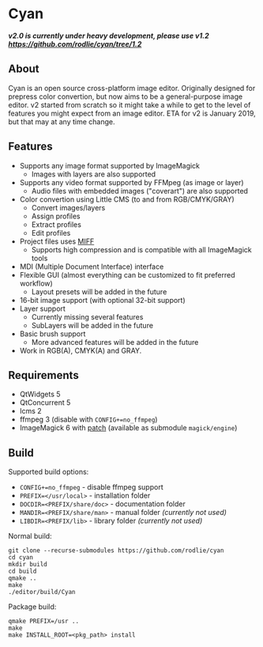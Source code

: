 # Cyan

***v2.0 is currently under heavy development, please use v1.2 https://github.com/rodlie/cyan/tree/1.2***

## About

Cyan is an open source cross-platform image editor. Originally designed for prepress color convertion, but now aims to be a general-purpose image editor. v2 started from scratch so it might take a while to get to the level of features you might expect from an image editor. ETA for v2 is January 2019, but that may at any time change.

## Features

* Supports any image format supported by ImageMagick
  * Images with layers are also supported
* Supports any video format supported by FFMpeg (as image or layer)
  * Audio files with embedded images ("coverart") are also supported
* Color convertion using Little CMS (to and from RGB/CMYK/GRAY)
  * Convert images/layers
  * Assign profiles
  * Extract profiles
  * Edit profiles
* Project files uses [MIFF](https://imagemagick.org/script/miff.php)
  * Supports high compression and is compatible with all ImageMagick tools
* MDI (Multiple Document Interface) interface
* Flexible GUI (almost everything can be customized to fit preferred workflow)
  * Layout presets will be added in the future
* 16-bit image support (with optional 32-bit support)
* Layer support
  * Currently missing several features
  * SubLayers will be added in the future
* Basic brush support
  * More advanced features will be added in the future
* Work in RGB(A), CMYK(A) and GRAY.

## Requirements

 * QtWidgets 5
 * QtConcurrent 5
 * lcms 2
 * ffmpeg 3 (disable with ``CONFIG+=no_ffmpeg``)
 * ImageMagick 6 with [patch](https://github.com/rodlie/ImageMagick6/commit/dffafb716da8d31f41a2e28e1b43a74d0edeaef3) (available as submodule ``magick/engine``)

## Build

Supported build options:
 * ``CONFIG+=no_ffmpeg`` - disable ffmpeg support
 * ``PREFIX=</usr/local>`` - installation folder
 * ``DOCDIR=<PREFIX/share/doc>`` - documentation folder
 * ``MANDIR=<PREFIX/share/man>`` - manual folder *(currently not used)*
 * ``LIBDIR=<PREFIX/lib>`` - library folder *(currently not used)*
 
Normal build:
```
git clone --recurse-submodules https://github.com/rodlie/cyan
cd cyan
mkdir build
cd build
qmake ..
make
./editor/build/Cyan
```

Package build:
```
qmake PREFIX=/usr ..
make
make INSTALL_ROOT=<pkg_path> install
```
